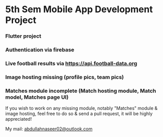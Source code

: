 # 5th Sem Mobile App Development Project

### Flutter project
### Authentication via firebase
### Live football results via https://api.football-data.org

### Image hosting missing (profile pics, team pics)
### Matches module incomplete (Match hosting module, Match model, Matches page UI)

If you wish to work on any missing module, notably "Matches" module & image hosting, feel free to do so & send a pull request, it will be highly appreciated!

My mail: abdullahnaseer02@outlook.com

